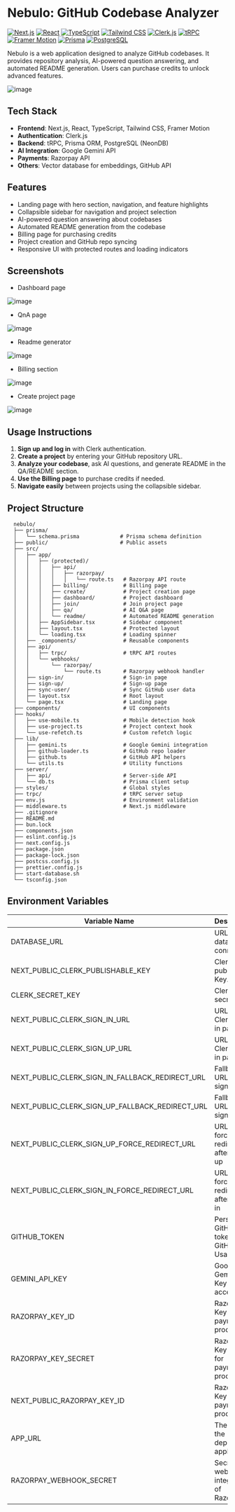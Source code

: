 # Nebulo: GitHub Codebase Analyzer

[![Next.js](https://img.shields.io/badge/Next.js-000000?style=for-the-badge&logo=next.js&logoColor=white)](https://nextjs.org/)
[![React](https://img.shields.io/badge/React-20232A?style=for-the-badge&logo=react&logoColor=61DAFB)](https://reactjs.org/)
[![TypeScript](https://img.shields.io/badge/TypeScript-007ACC?style=for-the-badge&logo=typescript&logoColor=white)](https://www.typescriptlang.org/)
[![Tailwind CSS](https://img.shields.io/badge/Tailwind_CSS-38B2AC?style=for-the-badge&logo=tailwind-css&logoColor=white)](https://tailwindcss.com/)
[![Clerk.js](https://img.shields.io/badge/Clerk.js-000000?style=for-the-badge&logo=clerk&logoColor=white)](https://clerk.com/)
[![tRPC](https://img.shields.io/badge/tRPC-000000?style=for-the-badge&logo=trpc&logoColor=white)](https://trpc.io/)
[![Framer Motion](https://img.shields.io/badge/Framer%20Motion-000000?style=for-the-badge&logo=framer&logoColor=white)](https://www.framer.com/motion/)
[![Prisma](https://img.shields.io/badge/Prisma-3982CE?style=for-the-badge&logo=Prisma&logoColor=white)](https://www.prisma.io/)
[![PostgreSQL](https://img.shields.io/badge/postgresql-4169e1?style=for-the-badge&logo=postgresql&logoColor=white)](https://www.postgresql.org/)

Nebulo is a web application designed to analyze GitHub codebases. It provides repository analysis, AI-powered question answering, and automated README generation. Users can purchase credits to unlock advanced features.

![image](https://github.com/user-attachments/assets/0974643c-f6d2-4f94-83c7-49f720e96424)

## Tech Stack

- **Frontend**: Next.js, React, TypeScript, Tailwind CSS, Framer Motion
- **Authentication**: Clerk.js
- **Backend**: tRPC, Prisma ORM, PostgreSQL (NeonDB)
- **AI Integration**: Google Gemini API
- **Payments**: Razorpay API
- **Others**: Vector database for embeddings, GitHub API


## Features

- Landing page with hero section, navigation, and feature highlights
- Collapsible sidebar for navigation and project selection
- AI-powered question answering about codebases
- Automated README generation from the codebase
- Billing page for purchasing credits
- Project creation and GitHub repo syncing
- Responsive UI with protected routes and loading indicators

## Screenshots

- Dashboard page

![image](https://github.com/user-attachments/assets/9faccc3e-3cc9-4604-9fc4-13712381b5c7)

- QnA page

![image](https://github.com/user-attachments/assets/62ae3d6e-77e4-4831-aff8-7cddfe988657)

- Readme generator

![image](https://github.com/user-attachments/assets/f4d3bfd0-1b7f-4d2b-a972-d29fcc53a7de)

- Billing section

![image](https://github.com/user-attachments/assets/f3e35059-2b3a-408b-9704-912769641a81)

- Create project page

![image](https://github.com/user-attachments/assets/b2542fcf-9bba-44e8-b209-473240692e60)

## Usage Instructions

1. **Sign up and log in** with Clerk authentication.
2. **Create a project** by entering your GitHub repository URL.
3. **Analyze your codebase**, ask AI questions, and generate README in the QA/README section.
4. **Use the Billing page** to purchase credits if needed.
5. **Navigate easily** between projects using the collapsible sidebar.


## Project Structure

```text
  nebulo/
  ├── prisma/
  │   └── schema.prisma             # Prisma schema definition
  ├── public/                       # Public assets
  ├── src/
  │   ├── app/
  │   │   ├── (protected)/
  │   │   │   ├── api/
  │   │   │   │   ├── razorpay/
  │   │   │   │   │   └── route.ts   # Razorpay API route
  │   │   │   ├── billing/           # Billing page
  │   │   │   ├── create/            # Project creation page
  │   │   │   ├── dashboard/         # Project dashboard
  │   │   │   ├── join/              # Join project page
  │   │   │   ├── qa/                # AI Q&A page
  │   │   │   └── readme/            # Automated README generation
  │   │   ├── AppSidebar.tsx         # Sidebar component
  │   │   ├── layout.tsx             # Protected layout
  │   │   └── loading.tsx            # Loading spinner
  │   ├── _components/               # Reusable components
  │   ├── api/
  │   │   ├── trpc/                  # tRPC API routes
  │   │   └── webhooks/
  │   │       └── razorpay/
  │   │           └── route.ts       # Razorpay webhook handler
  │   ├── sign-in/                   # Sign-in page
  │   ├── sign-up/                   # Sign-up page
  │   ├── sync-user/                 # Sync GitHub user data
  │   ├── layout.tsx                 # Root layout
  │   └── page.tsx                   # Landing page
  ├── components/                    # UI components
  ├── hooks/
  │   ├── use-mobile.ts              # Mobile detection hook
  │   ├── use-project.ts             # Project context hook
  │   └── use-refetch.ts             # Custom refetch logic
  ├── lib/
  │   ├── gemini.ts                  # Google Gemini integration
  │   ├── github-loader.ts           # GitHub repo loader
  │   ├── github.ts                  # GitHub API helpers
  │   └── utils.ts                   # Utility functions
  ├── server/
  │   ├── api/                       # Server-side API
  │   └── db.ts                      # Prisma client setup
  ├── styles/                        # Global styles
  ├── trpc/                          # tRPC server setup
  ├── env.js                         # Environment validation
  ├── middleware.ts                  # Next.js middleware
  ├── .gitignore
  ├── README.md
  ├── bun.lock
  ├── components.json
  ├── eslint.config.js
  ├── next.config.js
  ├── package.json
  ├── package-lock.json
  ├── postcss.config.js
  ├── prettier.config.js
  ├── start-database.sh
  └── tsconfig.json
```

## Environment Variables

| Variable Name         | Description                                                              |
|-----------------------|--------------------------------------------------------------------------|
| DATABASE_URL          | URL for the database connection.                                         |
| NEXT_PUBLIC_CLERK_PUBLISHABLE_KEY  | Clerk publishable Key.                                      |
| CLERK_SECRET_KEY      | Clerk auth secret key                                                    |
| NEXT_PUBLIC_CLERK_SIGN_IN_URL      | URL for Clerk sign-in page                                  |
| NEXT_PUBLIC_CLERK_SIGN_UP_URL      | URL for Clerk sign-in page                                  |
| NEXT_PUBLIC_CLERK_SIGN_IN_FALLBACK_REDIRECT_URL      | Fallback URL for sign-in                  |
| NEXT_PUBLIC_CLERK_SIGN_UP_FALLBACK_REDIRECT_URL      | Fallback URL for sign-up                  |
| NEXT_PUBLIC_CLERK_SIGN_UP_FORCE_REDIRECT_URL      | URL for forced redirect after sign-up        |
| NEXT_PUBLIC_CLERK_SIGN_IN_FORCE_REDIRECT_URL      | URL for forced redirect after sign-in        |
| GITHUB_TOKEN          | Personal GitHub token for GitHub API Usage                               |
| GEMINI_API_KEY        | Google Gemini API Key for LLM access.                                    |
| RAZORPAY_KEY_ID       | Razorpay Key ID for payment processing.                                  |
| RAZORPAY_KEY_SECRET   | Razorpay Key Secret for payment processing.                              |
| NEXT_PUBLIC_RAZORPAY_KEY_ID       | Razorpay Key ID for payment processing.                      |
| APP_URL              | The URL of the deployed application                                       |
| RAZORPAY_WEBHOOK_SECRET   | Secret for webhook integration of Razorpay                           |
